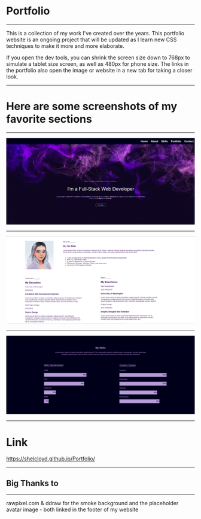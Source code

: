 # Portfolio
___
This is a collection of my work I've created over the years. This portfolio website is an ongoing project that will be updated as I learn new CSS techniques to make it more and more elaborate.

If you open the dev tools, you can shrink the screen size down to 768px to simulate a tablet size screen, as well as 480px for phone size. The links in the portfolio also open the image or website in a new tab for taking a closer look.
___

# Here are some screenshots of my favorite sections
___
![The Home Section](assets/images/home.png "The Home Section")
___
![About Me](assets/images/aboutme.png "About Me")
___
![Skills](assets/images/skills.png "Skills")
___
# Link
https://shelcloyd.github.io/Portfolio/
___
## Big Thanks to 
___
rawpixel.com & ddraw for the smoke background and the placeholder avatar image - both linked in the footer of my website
